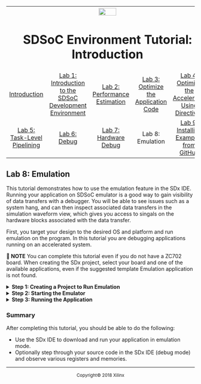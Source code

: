 <table style="width:100%">
  <tr>
    <th width="100%" colspan="6"><img src="https://www.xilinx.com/content/dam/xilinx/imgs/press/media-kits/corporate/xilinx-logo.png" width="30%"/><h1>SDSoC Environment Tutorial: Introduction</h1>
</th>
  </tr>
  <tr>
    <td align="center"><a href="README.md">Introduction</a></td>
    <td align="center"><a href="lab-1-introduction-to-the-sdsoc-development-environment.md">Lab 1: Introduction to the SDSoC Development Environment</a></td>
    <td align="center"><a href="lab-2-performance-estimation.md">Lab 2: Performance Estimation</a></td>
    <td align="center"><a href="lab-3-optimize-the-application-code.md">Lab 3: Optimize the Application Code</a></td>
    <td align="center"><a href="lab-4-optimize-the-accelerator-using-directives.md">Lab 4: Optimize the Accelerator Using Directives</a></td>
  </tr>
  <tr>
    <td align="center"><a href="lab-5-task-level-pipelining.md">Lab 5: Task-Level Pipelining</a></td>
    <td align="center"><a href="lab-6-debug.md">Lab 6: Debug</a></td>
    <td align="center"><a href="lab-7-hardware-debug.md">Lab 7: Hardware Debug</a></td>
    <td align="center">Lab 8: Emulation</td>
    <td align="center"><a href="lab-9-installing-applications-from-github.md">Lab 9: Installing Examples from GitHub</a></td>
</table>

## Lab 8: Emulation  

This tutorial demonstrates how to use the emulation feature in the SDx IDE. Running your application on SDSoC emulator is a good way to gain visibility of data transfers with a debugger. You will be able to see issues such as a system hang, and can then inspect associated data transfers in the simulation waveform view, which gives you access to singals on the hardware blocks associated with the data transfer.  

First, you target your design to the desired OS and platform and run emulation on the program. In this tutorial you are debugging applications running on an accelerated system.  

**:pushpin: NOTE**  You can complete this tutorial even if you do not have a ZC702 board. When creating the SDx project, select your board and one of the available applications, even if the suggested template Emulation application is not found.  

<details>
<summary><strong>Step 1: Creating a Project to Run Emulation</strong></summary>  

Create a new SDx project (`lab8`) for the ZC702 platform and Linux OS using the design template for Emulation Example. To create the project in the SDx IDE:  

  1. Launch the SDx IDE.  
  2. Select **File > New > SDx Project**.  
  3. In the Project Type page, **Application Project** is selected by default. Click **Next**.  
  4. Specify the name of the project (for example, `lab8`) in the Project name field. Click **Next**.  
  5. From the Platform list select zc702. Click **Next**.  
  6. From the System Configuration drop-down list, select **Linux**. Click **Next**.  
  7. From the list of application templates, select **Emulation Example** and click **Finish**.  
  8. Click on the tab labeled **lab8** to select the SDx Project Settings (if the tab is not visible, double click the `project.sdx` file in the Project Explorer). In the HW functions panel observe that the mmult_accel function is marked as a hardware function when the project was created.  
  9. If the hardware functions were removed or not marked, you would click on the Add HW Functions icon to invoke the dialog box to specify hardware functions.  
  10. In the SDx Project Settings, from the pull-down menu for the **Active build configuration**, select **Debug**, from the pull-down menu for **Target**, select **Emulation**. For the Emulation model there are two options: Debug and Optimized. Select the Debug option to enable capture of debug information. For faster emulation without debug information, select the Optimized pull-down menu option. For this lab, use the default option of Debug.  
  11. When you select the **Target** as **Emulation**, the **Generate SD card png** is greyed out.  

      ![](./images/fpd1527885363339.png)  

  12. With the **Generate emulation model** option selected, build the application by clicking on the build symbol.  

</details>

<details>
<summary><strong>Step 2: Starting the Emulator</strong></summary>

  1. From the menu select **Xilinx > Start/Stop Emulator**.  
  2. The Emulation dialog box appears. Select the appropriate Project and Configuration.  

     ![](./images/hra1517374817424.png)  

  3. Select whether or not you want to show the waveform. Showing the waveform initiates a Vivado tools session with the simulation window open where you can view the waveform of the different signals within your design. Not showing the waveform results in faster emulation. Check the **Show the Waveform** option.  
  4. Click **Start**. This is equivalent to turning a board on.  
  5. Add the signals that need to be viewed in the Waveform viewer. This can be done by selecting the appropriate functions in the **Scope** window in Vivado, right-clicking and selecting **Add to Wave Window**. The signals within that function are then added to the waveform viewer.  

     ![](./images/wnf1527886268336.png)  

  6. Click on the **Run All** or **Run for** button to start the programmable logic simulation after selecting your signals.  

</details>

<details>
<summary><strong>Step 3: Running the Application</strong></summary>

The emulator will take a few seconds to start. To begin emulation:  

  1. In the SDx IDE, right-click on `lab8` and from the context menu that appears, select **Debug As > Launch on Emulator (SDx Application Debugger)**.  

     ![](./images/kip1517375349372.png)  

  2. The Confirm Perspective Switch dialog box appears. Click **Yes** to switch perspective.  
  3. After the perspective is switched to Debug, you can debug your code just like you would while running on actual hardware.  
  4. Click on the **Resume** icon in the toolbar to execute the code.  
  5. Look at the state of different signals in the waveform viewer of the Vivado Xsim simulator.

</details>

### Summary  
After completing this tutorial, you should be able to do the following:

  * Use the SDx IDE to download and run your application in emulation mode.  
  * Optionally step through your source code in the SDx IDE (debug mode) and observe various registers and memories.  

<hr/>
<p align="center"><sup>Copyright&copy; 2018 Xilinx</sup></p>
